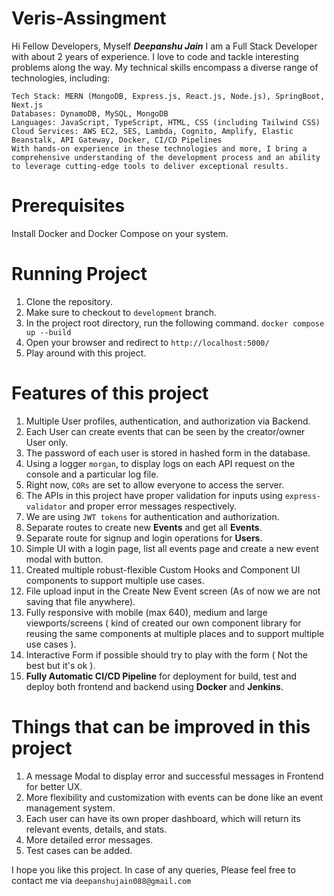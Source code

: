 # Veris-Assingment
Hi Fellow Developers, Myself **_Deepanshu Jain_**
    I am a Full Stack Developer with about 2 years of experience. I love to code and tackle interesting problems along the way.
    My technical skills encompass a diverse range of technologies, including:

    Tech Stack: MERN (MongoDB, Express.js, React.js, Node.js), SpringBoot, Next.js
    Databases: DynamoDB, MySQL, MongoDB
    Languages: JavaScript, TypeScript, HTML, CSS (including Tailwind CSS)
    Cloud Services: AWS EC2, SES, Lambda, Cognito, Amplify, Elastic Beanstalk, API Gateway, Docker, CI/CD Pipelines
    With hands-on experience in these technologies and more, I bring a comprehensive understanding of the development process and an ability to leverage cutting-edge tools to deliver exceptional results.

# Prerequisites
Install Docker and Docker Compose on your system.

# Running Project
1. Clone the repository.
2. Make sure to checkout to `development` branch.
3. In the project root directory, run the following command.
       `docker compose up --build`
4. Open your browser and redirect to `http://localhost:5000/`
5. Play around with this project.

# Features of this project
1. Multiple User profiles, authentication, and authorization via Backend.
3. Each User can create events that can be seen by the creator/owner User only.
4. The password of each user is stored in hashed form in the database.
5. Using a logger `morgan`, to display logs on each API request on the console and a particular log file.
6. Right now, `CORs` are set to allow everyone to access the server.
7. The APIs in this project have proper validation for inputs using `express-validator` and proper error messages respectively.
8. We are using `JWT tokens` for authentication and authorization.
9. Separate routes to create new **Events** and get all **Events**.
10. Separate route for signup and login operations for **Users**.
11. Simple UI with a login page, list all events page and create a new event modal with button.
12. Created multiple robust-flexible Custom Hooks and Component UI components to support multiple use cases.
13. File upload input in the Create New Event screen (As of now we are not saving that file anywhere).
14. Fully responsive with mobile (max 640), medium and large viewports/screens ( kind of created our own component library for reusing the same components at multiple places and to support multiple use cases ).
15. Interactive Form if possible should try to play with the form ( Not the best but it's ok ).
16. **Fully Automatic CI/CD Pipeline** for deployment for build, test and deploy both frontend and backend using **Docker** and **Jenkins**.

# Things that can be improved in this project
1. A message Modal to display error and successful messages in Frontend for better UX.
2. More flexibility and customization with events can be done like an event management system.
3. Each user can have its own proper dashboard, which will return its relevant events, details, and stats.
4. More detailed error messages.
5. Test cases can be added.

I hope you like this project. In case of any queries, Please feel free to contact me via `deepanshujain088@gmail.com`
